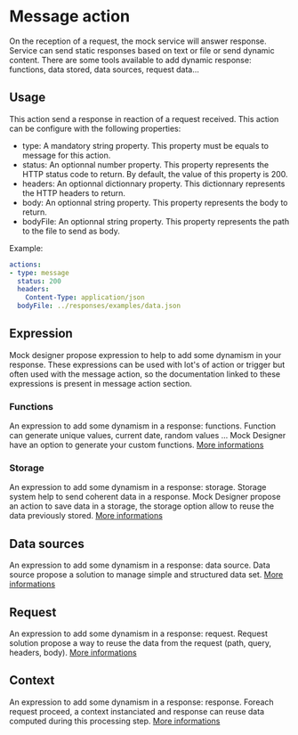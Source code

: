 # Message action
On the reception of a request, the mock service will answer response. Service can send static responses based on text or file or send dynamic content. There are some tools available to add dynamic response: functions, data stored, data sources, request data...

## Usage
This action send a response in reaction of a request received. This action can be configure with the following properties:
* type: A mandatory string property. This property must be equals to message for this action.
* status: An optionnal number property. This property represents the HTTP status code to return. By default, the value of this property is 200.
* headers: An optionnal dictionnary property. This dictionnary represents the HTTP headers to return.
* body: An optionnal string property. This property represents the body to return.
* bodyFile: An optionnal string property. This property represents the path to the file to send as body.

Example:
```yml
actions:
- type: message
  status: 200
  headers:
    Content-Type: application/json
  bodyFile: ../responses/examples/data.json
```

## Expression
Mock designer propose expression to help to add some dynamism in your response. These expressions can be used with lot's of action or trigger but often used with the message action, so the documentation linked to these expressions is present in message action section.

### Functions 
An expression to add some dynamism in a response: functions.
Function can generate unique values, current date, random values ...
Mock Designer have an option to generate your custom functions.
[More informations](https://github.com/kevinramage/mockDesigner/blob/master/doc/function.md)

### Storage
An expression to add some dynamism in a response: storage.
Storage system help to send coherent data in a response.
Mock Designer propose an action to save data in a storage, the storage option allow to reuse the data previously stored.
[More informations](https://github.com/kevinramage/mockDesigner/blob/master/doc/storage.md)

## Data sources
An expression to add some dynamism in a response: data source.
Data source propose a solution to manage simple and structured data set.
[More informations](https://github.com/kevinramage/mockDesigner/blob/master/doc/dataSource.md)

## Request
An expression to add some dynamism in a response: request.
Request solution propose a way to reuse the data from the request (path, query, headers, body).
[More informations](https://github.com/kevinramage/mockDesigner/blob/master/doc/request.md)

## Context
An expression to add some dynamism in a response: response.
Foreach request proceed, a context instanciated and response can reuse data computed during this processing step.
[More informations](https://github.com/kevinramage/mockDesigner/blob/master/doc/context.md)